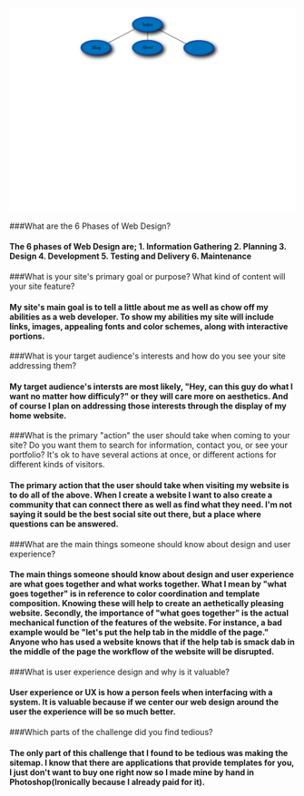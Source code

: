 ![Site-Map](/week-2/imgs/site-map.png)



###What are the 6 Phases of Web Design?

####	The 6 phases of Web Design are; 1. Information Gathering  2. Planning  3. Design  4. Development  5. Testing and Delivery  6. Maintenance

###What is your site's primary goal or purpose? What kind of content will your site feature?

####	My site's main goal is to tell a little about me as well as chow off my abilities as a web developer. To show my abilities my site will include links, images, appealing fonts and color schemes, along with interactive portions.

###What is your target audience's interests and how do you see your site addressing them?

####	My target audience's intersts are most likely, "Hey, can this guy do what I want no matter how difficuly?" or they will care more on aesthetics. And of course I plan on addressing those interests through the display of my home website.

###What is the primary "action" the user should take when coming to your site? Do you want them to search for information, contact you, or see your portfolio? It's ok to have several actions at once, or different actions for different kinds of visitors.

####	The primary action that the user should take when visiting my website is to do all of the above. When I create a website I want to also create a community that can connect there as well as find what they need. I'm not saying it sould be the best social site out there, but a place where questions can be answered. 

###What are the main things someone should know about design and user experience?

####	The main things someone should know about design and user experience are what goes together and what works together. What I mean by "what goes together" is in reference to color coordination and template composition. Knowing these will help to create an aethetically pleasing website. Secondly, the importance of "what goes together" is the actual mechanical function of the features of the website. For instance, a bad example would be "let's put the help tab in the middle of the page." Anyone who has used a website knows that if the help tab is smack dab in the middle of the page the workflow of the website will be disrupted.

###What is user experience design and why is it valuable?

####	User experience or UX is  how a person feels when interfacing with a system. It is valuable because if we center our web design around the user the experience will be so much better.

###Which parts of the challenge did you find tedious?

####	The only part of this challenge that I found to be tedious was making the sitemap. I know that there are applications that provide templates for you, I just don't want to buy one right now so I made mine by hand in Photoshop(Ironically because I already paid for it).